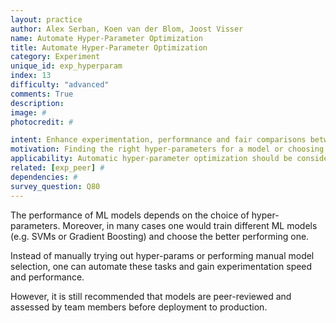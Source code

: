```yaml
---
layout: practice
author: Alex Serban, Koen van der Blom, Joost Visser
name: Automate Hyper-Parameter Optimization
title: Automate Hyper-Parameter Optimization
category: Experiment
unique_id: exp_hyperparam
index: 13
difficulty: "advanced"
comments: True
description:
image: #
photocredit: #

intent: Enhance experimentation, performnance and fair comparisons between algorithms, by automating hyper-parameter search and model selection. #
motivation: Finding the right hyper-parameters for a model or choosing between different ML models can be a daunting task. Automated methods to perform these activities are now available, with great 'off the shelf' tool support.  #
applicability: Automatic hyper-parameter optimization should be considered in any ML application.
related: [exp_peer] #
dependencies: #
survey_question: Q80
---
```


The performance of ML models depends on the choice of hyper-parameters.
Moreover, in many cases one would train different ML models (e.g. SVMs or Gradient Boosting) and choose the better performing one.

Instead of manually trying out hyper-params or performing manual model selection, one can automate these tasks and gain experimentation speed and performance.

However, it is still recommended that models are peer-reviewed and assessed by team members before deployment to production.